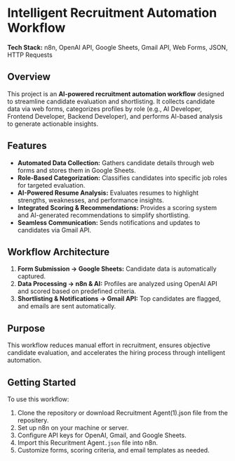 # Intelligent Recruitment Automation Workflow

**Tech Stack:** n8n, OpenAI API, Google Sheets, Gmail API, Web Forms, JSON, HTTP Requests

## Overview
This project is an **AI-powered recruitment automation workflow** designed to streamline candidate evaluation and shortlisting. It collects candidate data via web forms, categorizes profiles by role (e.g., AI Developer, Frontend Developer, Backend Developer), and performs AI-based analysis to generate actionable insights.

## Features
- **Automated Data Collection:** Gathers candidate details through web forms and stores them in Google Sheets.
- **Role-Based Categorization:** Classifies candidates into specific job roles for targeted evaluation.
- **AI-Powered Resume Analysis:** Evaluates resumes to highlight strengths, weaknesses, and performance insights.
- **Integrated Scoring & Recommendations:** Provides a scoring system and AI-generated recommendations to simplify shortlisting.
- **Seamless Communication:** Sends notifications and updates to candidates via Gmail API.

## Workflow Architecture
1. **Form Submission → Google Sheets:** Candidate data is automatically captured.
2. **Data Processing → n8n & AI:** Profiles are analyzed using OpenAI API and scored based on predefined criteria.
3. **Shortlisting & Notifications → Gmail API:** Top candidates are flagged, and emails are sent automatically.

## Purpose
This workflow reduces manual effort in recruitment, ensures objective candidate evaluation, and accelerates the hiring process through intelligent automation.

## Getting Started
To use this workflow:
1. Clone the repository or download Recruitment Agent(1).json file from the repositery.
2. Set up n8n on your machine or server.
3. Configure API keys for OpenAI, Gmail, and Google Sheets.
4. Import this Recuritment Agent`.json` file into n8n.
5. Customize forms, scoring criteria, and email templates as needed.
